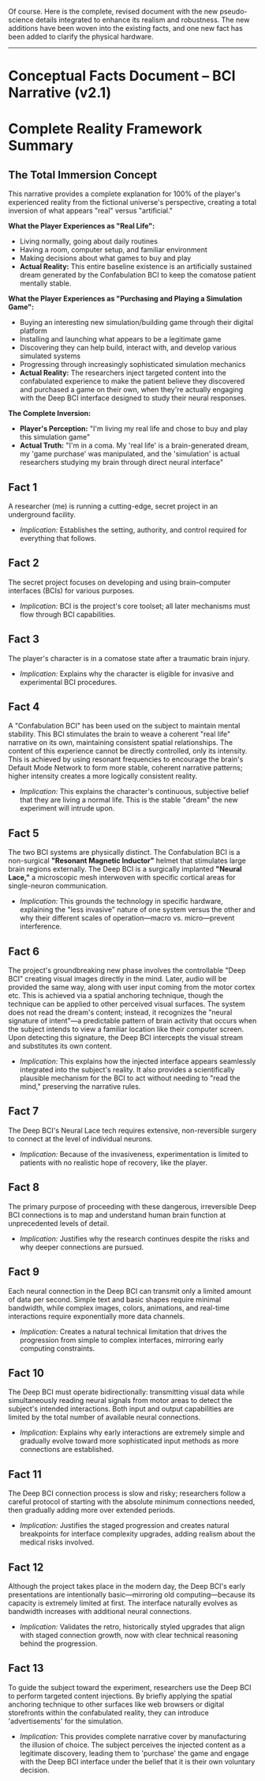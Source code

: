 Of course. Here is the complete, revised document with the new pseudo-science details integrated to enhance its realism and robustness. The new additions have been woven into the existing facts, and one new fact has been added to clarify the physical hardware.

***

# Conceptual Facts Document – BCI Narrative (v2.1)

# Complete Reality Framework Summary

## The Total Immersion Concept

This narrative provides a complete explanation for 100% of the player's experienced reality from the fictional universe's perspective, creating a total inversion of what appears "real" versus "artificial."

**What the Player Experiences as "Real Life":**
- Living normally, going about daily routines
- Having a room, computer setup, and familiar environment
- Making decisions about what games to buy and play
- **Actual Reality:** This entire baseline existence is an artificially sustained dream generated by the Confabulation BCI to keep the comatose patient mentally stable.

**What the Player Experiences as "Purchasing and Playing a Simulation Game":**
- Buying an interesting new simulation/building game through their digital platform
- Installing and launching what appears to be a legitimate game
- Discovering they can help build, interact with, and develop various simulated systems
- Progressing through increasingly sophisticated simulation mechanics
- **Actual Reality:** The researchers inject targeted content into the confabulated experience to make the patient believe they discovered and purchased a game on their own, when they're actually engaging with the Deep BCI interface designed to study their neural responses.

**The Complete Inversion:**
- **Player's Perception:** "I'm living my real life and chose to buy and play this simulation game"
- **Actual Truth:** "I'm in a coma. My 'real life' is a brain-generated dream, my 'game purchase' was manipulated, and the 'simulation' is actual researchers studying my brain through direct neural interface"

## Fact 1

A researcher (me) is running a cutting-edge, secret project in an underground facility.

* *Implication:* Establishes the setting, authority, and control required for everything that follows.

## Fact 2

The secret project focuses on developing and using brain–computer interfaces (BCIs) for various purposes.

* *Implication:* BCI is the project's core toolset; all later mechanisms must flow through BCI capabilities.

## Fact 3

The player's character is in a comatose state after a traumatic brain injury.

* *Implication:* Explains why the character is eligible for invasive and experimental BCI procedures.

## Fact 4

A "Confabulation BCI" has been used on the subject to maintain mental stability. This BCI stimulates the brain to weave a coherent "real life" narrative on its own, maintaining consistent spatial relationships. The content of this experience cannot be directly controlled, only its intensity. This is achieved by using resonant frequencies to encourage the brain's Default Mode Network to form more stable, coherent narrative patterns; higher intensity creates a more logically consistent reality.

* *Implication:* This explains the character's continuous, subjective belief that they are living a normal life. This is the stable "dream" the new experiment will intrude upon.

## Fact 5

The two BCI systems are physically distinct. The Confabulation BCI is a non-surgical **"Resonant Magnetic Inductor"** helmet that stimulates large brain regions externally. The Deep BCI is a surgically implanted **"Neural Lace,"** a microscopic mesh interwoven with specific cortical areas for single-neuron communication.

* *Implication:* This grounds the technology in specific hardware, explaining the "less invasive" nature of one system versus the other and why their different scales of operation—macro vs. micro—prevent interference.

## Fact 6

The project's groundbreaking new phase involves the controllable "Deep BCI" creating visual images directly in the mind. Later, audio will be provided the same way, along with user input coming from the motor cortex etc. This is achieved via a spatial anchoring technique, though the technique can be applied to other perceived visual surfaces. The system does not read the dream's content; instead, it recognizes the "neural signature of intent"—a predictable pattern of brain activity that occurs when the subject intends to view a familiar location like their computer screen. Upon detecting this signature, the Deep BCI intercepts the visual stream and substitutes its own content.

* *Implication:* This explains how the injected interface appears seamlessly integrated into the subject's reality. It also provides a scientifically plausible mechanism for the BCI to act without needing to "read the mind," preserving the narrative rules.

## Fact 7

The Deep BCI's Neural Lace tech requires extensive, non-reversible surgery to connect at the level of individual neurons.

* *Implication:* Because of the invasiveness, experimentation is limited to patients with no realistic hope of recovery, like the player.

## Fact 8

The primary purpose of proceeding with these dangerous, irreversible Deep BCI connections is to map and understand human brain function at unprecedented levels of detail.

* *Implication:* Justifies why the research continues despite the risks and why deeper connections are pursued.

## Fact 9

Each neural connection in the Deep BCI can transmit only a limited amount of data per second. Simple text and basic shapes require minimal bandwidth, while complex images, colors, animations, and real-time interactions require exponentially more data channels.

* *Implication:* Creates a natural technical limitation that drives the progression from simple to complex interfaces, mirroring early computing constraints.

## Fact 10

The Deep BCI must operate bidirectionally: transmitting visual data while simultaneously reading neural signals from motor areas to detect the subject's intended interactions. Both input and output capabilities are limited by the total number of available neural connections.

* *Implication:* Explains why early interactions are extremely simple and gradually evolve toward more sophisticated input methods as more connections are established.

## Fact 11

The Deep BCI connection process is slow and risky; researchers follow a careful protocol of starting with the absolute minimum connections needed, then gradually adding more over extended periods.

* *Implication:* Justifies the staged progression and creates natural breakpoints for interface complexity upgrades, adding realism about the medical risks involved.

## Fact 12

Although the project takes place in the modern day, the Deep BCI's early presentations are intentionally basic—mirroring old computing—because its capacity is extremely limited at first. The interface naturally evolves as bandwidth increases with additional neural connections.

* *Implication:* Validates the retro, historically styled upgrades that align with staged connection growth, now with clear technical reasoning behind the progression.

## Fact 13

To guide the subject toward the experiment, researchers use the Deep BCI to perform targeted content injections. By briefly applying the spatial anchoring technique to other surfaces like web browsers or digital storefronts within the confabulated reality, they can introduce 'advertisements' for the simulation.

* *Implication:* This provides complete narrative cover by manufacturing the illusion of choice. The subject perceives the injected content as a legitimate discovery, leading them to 'purchase' the game and engage with the Deep BCI interface under the belief that it is their own voluntary decision.